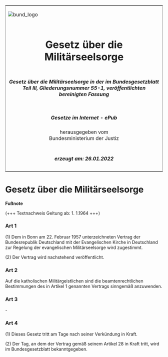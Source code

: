 <span id="DECKBLATT.html"></span>

<table border="0" frame="border" width="100%">

<tr valign="top">

<td align="left">

![bund\_logo](BfJ_2021_Web_de_de.gif)

</td>

<td align="right">

 

</td>

</tr>

<tr align="center" valign="middle">

<td colspan="2">

# Gesetz über die Militärseelsorge

</td>

</tr>

<tr align="center" valign="middle">

<td colspan="2">

##### Gesetz über die Militärseelsorge in der im Bundesgesetzblatt Teil III, Gliederungsnummer 55-1, veröffentlichten bereinigten Fassung

</td>

</tr>

<tr align="center" valign="middle">

<td colspan="2">

  
  

##### Gesetze im Internet - ePub  
  
herausgegeben vom  
Bundesministerium der Justiz

</td>

</tr>

<tr align="center" valign="bottom">

<td colspan="2">

  
  

##### erzeugt am: 26.01.2022

</td>

</tr>

</table>

<span id="BJNR207010957.html"></span>

# Gesetz über die Militärseelsorge

<div>

  
**Fußnote**

<div class="jnhtml">

<div>

<div class="jurAbsatz">

(+++ Textnachweis Geltung ab: 1. 1.1964 +++)

</div>

</div>

</div>

</div>

<span id="BJNR207010957BJNE000100301.html"></span>

### Art 1  

<div>

<div class="jnhtml">

<div>

<div class="jurAbsatz">

(1) Dem in Bonn am 22. Februar 1957 unterzeichneten Vertrag der
Bundesrepublik Deutschland mit der Evangelischen Kirche in Deutschland
zur Regelung der evangelischen Militärseelsorge wird zugestimmt.

</div>

<div class="jurAbsatz">

(2) Der Vertrag wird nachstehend veröffentlicht.

</div>

</div>

</div>

</div>

<span id="BJNR207010957BJNE000200301.html"></span>

### Art 2  

<div>

<div class="jnhtml">

<div>

<div class="jurAbsatz">

Auf die katholischen Militärgeistlichen sind die beamtenrechtlichen
Bestimmungen des in Artikel 1 genannten Vertrags sinngemäß anzuwenden.

</div>

</div>

</div>

</div>

<span id="BJNR207010957BJNE000300301.html"></span>

### Art 3  

<div>

<div class="jnhtml">

<div>

<div class="jurAbsatz">

\-

</div>

</div>

</div>

</div>

<span id="BJNR207010957BJNE000400301.html"></span>

### Art 4  

<div>

<div class="jnhtml">

<div>

<div class="jurAbsatz">

(1) Dieses Gesetz tritt am Tage nach seiner Verkündung in Kraft.

</div>

<div class="jurAbsatz">

(2) Der Tag, an dem der Vertrag gemäß seinem Artikel 28 in Kraft tritt,
wird im Bundesgesetzblatt bekanntgegeben.

</div>

</div>

</div>

</div>
